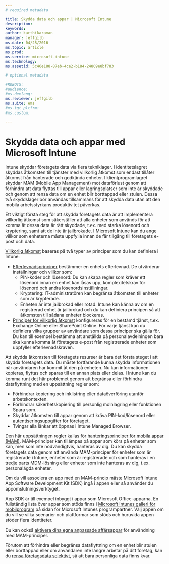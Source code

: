 ```yaml
---
# required metadata

title: Skydda data och appar | Microsoft Intune
description:
keywords:
author: karthikaraman
manager: jeffgilb
ms.date: 04/28/2016
ms.topic: article
ms.prod:
ms.service: microsoft-intune
ms.technology:
ms.assetid: 5c46e188-87eb-4ce2-b184-24809e8bf783

# optional metadata

#ROBOTS:
#audience:
#ms.devlang:
ms.reviewer: jeffgilb
ms.suite: ems
#ms.tgt_pltfrm:
#ms.custom:

---
```


# Skydda data och appar med Microsoft Intune


Intune skyddar företagets data via flera tekniklager.  I identitetslagret skyddas åtkomsten till tjänster med villkorlig åtkomst som endast tillåter åtkomst från hanterade och godkända enheter.  I klientprogramlagret skyddar MAM (Mobile App Management) mot dataförlust genom att förhindra att data flyttas till appar eller lagringsplatser som inte är skyddade och genom att rensa data om en enhet blir borttappad eller stulen.  Dessa två skyddslager bör användas tillsammans för att skydda data utan att den mobila arbetsstyrkans produktivitet påverkas.

Ett viktigt första steg för att skydda företagets data är att implementera villkorlig åtkomst som säkerställer att alla enheter som används för att komma åt dessa data är rätt skyddade, t.ex. med starka lösenord och kryptering, samt att de inte är jailbrokade. I Microsoft Intune kan du ange villkor som enheterna måste uppfylla innan de får tillgång till företagets e-post och data.

[Villkorlig åtkomst](restrict-access-to-email-and-o365-services-with-microsoft-intune.md) baseras på två typer av principer som du kan definiera i Intune:
- [Efterlevnadsprinciper](introduction-to-device-compliance-policies-in-microsoft-intune.md) bestämmer en enhets efterlevnad. De utvärderar inställningar och villkor som:
  - PIN-koder och lösenord: Du kan skapa regler som kräver ett lösenord innan en enhet kan låsas upp, komplexitetskrav för lösenord och andra lösenordsinställningar.
  - Kryptering: IT-administratören kan begränsa åtkomsten till enheter som är krypterade.
  - Enheten är inte jailbrokad eller rotad: Intune kan känna av om en registrerad enhet är jailbrokad och du kan definiera principen så att åtkomsten till sådana enheter blockeras.
- [Principer för villkorlig åtkomst](restrict-access-to-email-and-o365-services-with-microsoft-intune.md) konfigureras för en bestämd tjänst, t.ex. Exchange Online eller SharePoint Online. För varje tjänst kan du definiera vilka grupper av användare som dessa principer ska gälla för. Du kan till exempel bestämma att anställda på personalavdelningen bara ska kunna komma åt företagets e-post från registrerade enheter som uppfyller efterlevnadskraven.

Att skydda åtkomsten till företagets resurser är bara det första steget i att skydda företagets data. Du måste fortfarande kunna skydda informationen när användaren har kommit åt den på enheten. Nu kan informationen kopieras, flyttas och sparas till en annan plats eller delas. I Intune kan du komma runt det här problemet genom att begränsa eller förhindra dataflyttning med en uppsättning regler som:
- Förhindrar kopiering och inklistring eller dataöverföring utanför arbetskontexten.
- Förhindrar säkerhetskopiering till personlig molnlagring eller funktionen Spara som.
- Skyddar åtkomsten till appar genom att kräva PIN-kod/lösenord eller autentiseringsuppgifter för företaget.
- Tvingar alla länkar att öppnas i Intune Managed Browser.

Den här uppsättningen regler kallas för [hanteringsprinciper för mobila appar (MAM)](protect-app-data-using-mobile-app-management-policies-with-microsoft-intune.md).  MAM-principer kan tillämpas på appar som körs på enheter som kan, men som inte nödvändigtvis, hanteras av dig.  Du kan skydda företagets data genom att använda MAM-principer för enheter som är registrerade i Intune, enheter som är registrerade och som hanteras i en tredje parts MDM-lösning eller enheter som inte hanteras av dig, t.ex. personalägda enheter.

Om du vill associera en app med en MAM-princip måste Microsoft Intune App Software Development Kit (SDK) ingå i appen eller så använder du appomslutningsverktyget.

App SDK är till exempel inbyggt i appar som Microsoft Office-apparna. En fullständig lista över appar som stöds finns i [Microsoft Intunes galleri för mobilprogram](https://www.microsoft.com/en-us/server-cloud/products/microsoft-intune/partners.aspx) på sidan för Microsoft Intunes programpartner. Välj appen om du vill se vilka scenarier och plattformar som stöds och huruvida appen stöder flera identiteter.

Du kan också [aktivera dina egna anpassade affärsappar](decide-how-to-prepare-apps-for-mobile-application-management-with-microsoft-intune.md) för användning med MAM-principer.

Förutom att förhindra eller begränsa dataflyttning om en enhet blir stulen eller borttappad eller om användaren inte längre arbetar på ditt företag, kan du [rensa företagsdata selektivt](wipe-managed-company-app-data-with-microsoft-intune.md), så att bara personliga data finns kvar.


<!--HONumber=May16_HO2-->


